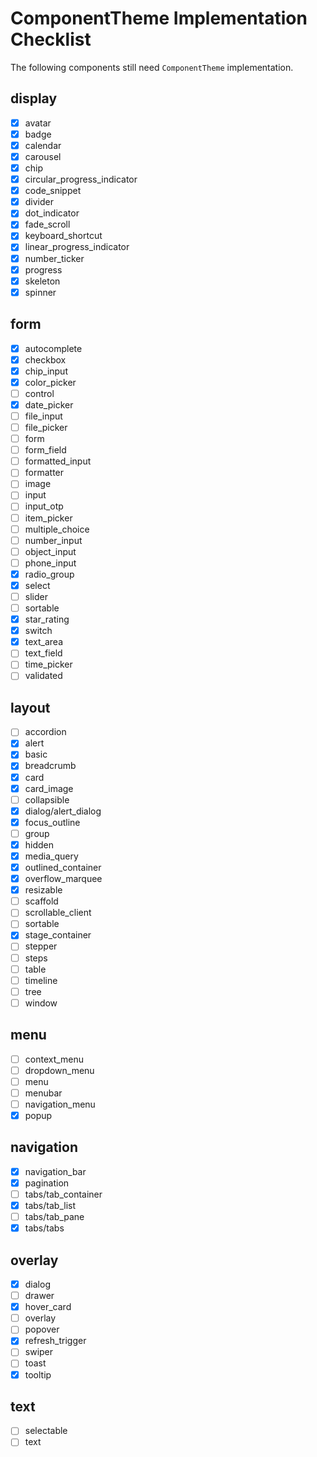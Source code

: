 # ComponentTheme Implementation Checklist

The following components still need `ComponentTheme` implementation.

## display
- [x] avatar
- [x] badge
- [x] calendar
- [x] carousel
- [x] chip
- [x] circular_progress_indicator
- [x] code_snippet
- [x] divider
- [x] dot_indicator
- [x] fade_scroll
- [x] keyboard_shortcut
- [x] linear_progress_indicator
- [x] number_ticker
- [x] progress
- [x] skeleton
- [x] spinner

## form
- [x] autocomplete
- [x] checkbox
- [x] chip_input
- [x] color_picker
- [ ] control
- [x] date_picker
- [ ] file_input
- [ ] file_picker
- [ ] form
- [ ] form_field
- [ ] formatted_input
- [ ] formatter
- [ ] image
- [ ] input
- [ ] input_otp
- [ ] item_picker
- [ ] multiple_choice
- [ ] number_input
- [ ] object_input
- [ ] phone_input
- [x] radio_group
- [x] select
- [ ] slider
- [ ] sortable
- [x] star_rating
- [x] switch
- [x] text_area
- [ ] text_field
- [ ] time_picker
- [ ] validated

## layout
- [ ] accordion
- [x] alert
- [x] basic
- [x] breadcrumb
- [x] card
- [x] card_image
- [ ] collapsible
- [x] dialog/alert_dialog
- [x] focus_outline
- [ ] group
- [x] hidden
- [x] media_query
- [x] outlined_container
- [x] overflow_marquee
- [x] resizable
- [ ] scaffold
- [ ] scrollable_client
- [ ] sortable
- [x] stage_container
- [ ] stepper
- [ ] steps
- [ ] table
- [ ] timeline
- [ ] tree
- [ ] window

## menu
- [ ] context_menu
- [ ] dropdown_menu
- [ ] menu
- [ ] menubar
- [ ] navigation_menu
- [x] popup

## navigation
- [x] navigation_bar
- [x] pagination
- [ ] tabs/tab_container
- [x] tabs/tab_list
- [ ] tabs/tab_pane
- [x] tabs/tabs

## overlay
- [x] dialog
- [ ] drawer
- [x] hover_card
- [ ] overlay
- [ ] popover
- [x] refresh_trigger
- [ ] swiper
- [ ] toast
- [x] tooltip

## text
- [ ] selectable
- [ ] text
